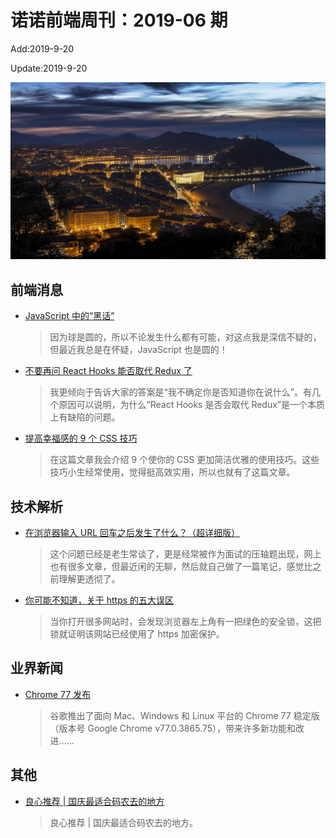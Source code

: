 # 诺诺前端周刊：2019-06 期

Add:2019-9-20

Update:2019-9-20

![201904](../images/2019/201906.jpg)

## 前端消息

- [JavaScript 中的“黑话”](https://mp.weixin.qq.com/s/104zIj_qhh9TQP1f02XPhg)

  > 因为球是圆的，所以不论发生什么都有可能，对这点我是深信不疑的，但最近我总是在怀疑，JavaScript 也是圆的！

- [不要再问 React Hooks 能否取代 Redux 了](https://mp.weixin.qq.com/s/sonaMf34_ZZHKbaGZqz8yg)

  > 我更倾向于告诉大家的答案是“我不确定你是否知道你在说什么”。有几个原因可以说明，为什么“React Hooks 是否会取代 Redux”是一个本质上有缺陷的问题。

- [提高幸福感的 9 个 CSS 技巧](https://mp.weixin.qq.com/s/gXf56h1gIGDkuBUDEPSvKw)

  > 在这篇文章我会介绍 9 个使你的 CSS 更加简洁优雅的使用技巧。这些技巧小生经常使用，觉得挺高效实用，所以也就有了这篇文章。

## 技术解析

- [在浏览器输入 URL 回车之后发生了什么？（超详细版）](https://4ark.me/post/b6c7c0a2.html)

  > 这个问题已经是老生常谈了，更是经常被作为面试的压轴题出现，网上也有很多文章，但最近闲的无聊，然后就自己做了一篇笔记，感觉比之前理解更透彻了。

- [你可能不知道，关于 https 的五大误区](https://mp.weixin.qq.com/s/Vp2DbKrieSbpvrZ9e9Hpiw)

  > 当你打开很多网站时，会发现浏览器左上角有一把绿色的安全锁，这把锁就证明该网站已经使用了 https 加密保护。

## 业界新闻

- [Chrome 77 发布](https://mp.weixin.qq.com/s/WBDNdgyH-b48PcrAIVSf6g)

  > 谷歌推出了面向 Mac、Windows 和 Linux 平台的 Chrome 77 稳定版（版本号 Google Chrome v77.0.3865.75），带来许多新功能和改进……

## 其他

- [良心推荐 | 国庆最适合码农去的地方](https://mp.weixin.qq.com/s/EHTf_pJEO1bQuoDLEZb2QA)

  > 良心推荐 | 国庆最适合码农去的地方。
